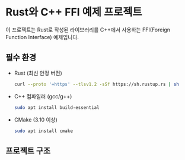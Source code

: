 # Rust와 C++ FFI 예제 프로젝트

이 프로젝트는 Rust로 작성된 라이브러리를 C++에서 사용하는 FFI(Foreign Function Interface) 예제입니다.

## 필수 환경

- Rust (최신 안정 버전)
  ```bash
  curl --proto '=https' --tlsv1.2 -sSf https://sh.rustup.rs | sh
  ```

- C++ 컴파일러 (gcc/g++)
  ```bash
  sudo apt install build-essential
  ```

- CMake (3.10 이상)
  ```bash
  sudo apt install cmake
  ```

## 프로젝트 구조 